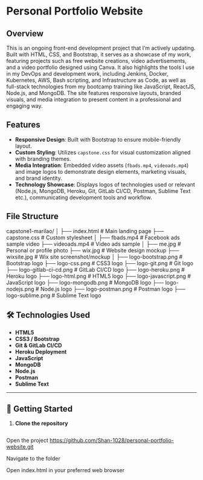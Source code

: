 # Personal Portfolio Website

## Overview
This is an ongoing front-end development project that I’m actively updating. Built with HTML, CSS, and Bootstrap, it serves as a showcase of my work, featuring projects such as free website creations, video advertisements, and a video portfolio designed using Canva. It also highlights the tools I use in my DevOps and development work, including Jenkins, Docker, Kubernetes, AWS, Bash scripting, and Infrastructure as Code, as well as full-stack technologies from my bootcamp training like JavaScript, ReactJS, Node.js, and MongoDB. The site features responsive layouts, branded visuals, and media integration to present content in a professional and engaging way.

## Features
- **Responsive Design**: Built with Bootstrap to ensure mobile-friendly layout.
- **Custom Styling**: Utilizes `capstone.css` for visual customization aligned with branding themes.
- **Media Integration**: Embedded video assets (`fbads.mp4`, `videoads.mp4`) and image logos to demonstrate design elements, marketing visuals, and brand identity.
- **Technology Showcase**: Displays logos of technologies used or relevant (Node.js, MongoDB, Heroku, Git, GitLab CI/CD, Postman, Sublime Text etc.), communicating development tools and workflow.

## File Structure
capstone1-marilao/
│
├── index.html # Main landing page
├── capstone.css # Custom stylesheet
│
├── fbads.mp4 # Facebook ads sample video
├── videoads.mp4 # Video ads sample
│
├── me.jpg # Personal or profile photo
├── wix.jpg # Website design mockup
├── wixsite.jpg # Wix site screenshot/mockup
│
├── logo-bootstrap.png # Bootstrap logo
├── logo-css.png # CSS3 logo
├── logo-git.png # Git logo
├── logo-gitlab-ci-cd.png # GitLab CI/CD logo
├── logo-heroku.png # Heroku logo
├── logo-html.png # HTML5 logo
├── logo-javascript.png # JavaScript logo
├── logo-mongodb.png # MongoDB logo
├── logo-nodejs.png # Node.js logo
├── logo-postman.png # Postman logo
├── logo-sublime.png # Sublime Text logo


## 🛠 Technologies Used
- **HTML5**
- **CSS3 / Bootstrap**
- **Git & GitLab CI/CD**
- **Heroku Deployment**
- **JavaScript**
- **MongoDB**
- **Node.js**
- **Postman**
- **Sublime Text**

---

## 🚀 Getting Started
1. **Clone the repository**
   ```bash
Open the project
       https://github.com/Shan-1028/personal-portfolio-website.git


Navigate to the folder

Open index.html in your preferred web browser
